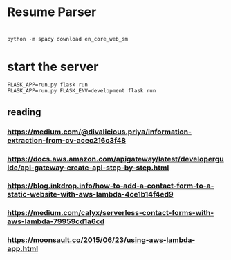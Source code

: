 # Resume Parser

#
```
python -m spacy download en_core_web_sm
```
# start the server
```
FLASK_APP=run.py flask run
FLASK_APP=run.py FLASK_ENV=development flask run
```

## reading
### https://medium.com/@divalicious.priya/information-extraction-from-cv-acec216c3f48
### https://docs.aws.amazon.com/apigateway/latest/developerguide/api-gateway-create-api-step-by-step.html
### https://blog.inkdrop.info/how-to-add-a-contact-form-to-a-static-website-with-aws-lambda-4ce1b14f4ed9
### https://medium.com/calyx/serverless-contact-forms-with-aws-lambda-79959cd1a6cd
### https://moonsault.co/2015/06/23/using-aws-lambda-app.html
